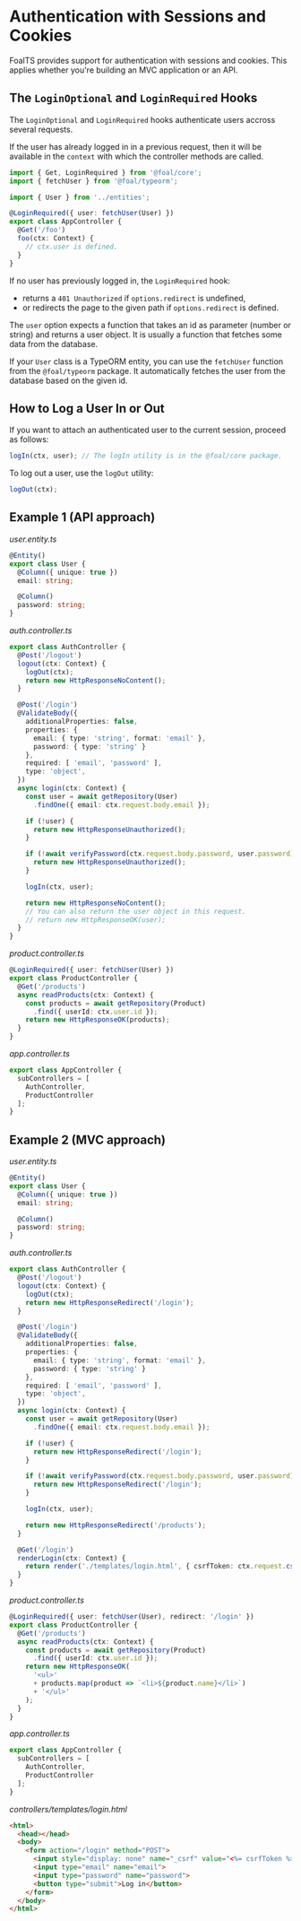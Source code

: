 # Authentication with Sessions and Cookies

FoalTS provides support for authentication with sessions and cookies. This applies whether you're building an MVC application or an API.

## The `LoginOptional` and `LoginRequired` Hooks

The `LoginOptional` and `LoginRequired` hooks authenticate users accross several requests.

If the user has already logged in in a previous request, then it will be available in the `context` with which the controller methods are called.

```ts
import { Get, LoginRequired } from '@foal/core';
import { fetchUser } from '@foal/typeorm';

import { User } from '../entities';

@LoginRequired({ user: fetchUser(User) })
export class AppController {
  @Get('/foo')
  foo(ctx: Context) {
    // ctx.user is defined.
  }
}
```

If no user has previously logged in, the `LoginRequired` hook:
- returns a `401 Unauthorized` if `options.redirect` is undefined,
- or redirects the page to the given path if `options.redirect` is defined.

The `user` option expects a function that takes an id as parameter (number or string) and returns a user object. It is usually a function that fetches some data from the database.

If your `User` class is a TypeORM entity, you can use the `fetchUser` function from the `@foal/typeorm` package. It automatically fetches the user from the database based on the given id.

## How to Log a User In or Out

If you want to attach an authenticated user to the current session, proceed as follows:

```typescript
logIn(ctx, user); // The logIn utility is in the @foal/core package.
```

To log out a user, use the `logOut` utility:
```typescript
logOut(ctx);
```

## Example 1 (API approach)

*user.entity.ts*
```typescript
@Entity()
export class User {
  @Column({ unique: true })
  email: string;

  @Column()
  password: string;
}
```

*auth.controller.ts*
```typescript
export class AuthController {
  @Post('/logout')
  logout(ctx: Context) {
    logOut(ctx);
    return new HttpResponseNoContent();
  }

  @Post('/login')
  @ValidateBody({
    additionalProperties: false,
    properties: {
      email: { type: 'string', format: 'email' },
      password: { type: 'string' }
    },
    required: [ 'email', 'password' ],
    type: 'object',
  })
  async login(ctx: Context) {
    const user = await getRepository(User)
      .findOne({ email: ctx.request.body.email });

    if (!user) {
      return new HttpResponseUnauthorized();
    }

    if (!await verifyPassword(ctx.request.body.password, user.password)) {
      return new HttpResponseUnauthorized();
    }

    logIn(ctx, user);

    return new HttpResponseNoContent();
    // You can also return the user object in this request.
    // return new HttpResponseOK(user);
  }
}
```

*product.controller.ts*
```typescript
@LoginRequired({ user: fetchUser(User) })
export class ProductController {
  @Get('/products')
  async readProducts(ctx: Context) {
    const products = await getRepository(Product)
      .find({ userId: ctx.user.id });
    return new HttpResponseOK(products);
  }
}
```

*app.controller.ts*
```typescript
export class AppController {
  subControllers = [
    AuthController,
    ProductController
  ];
}
```

## Example 2 (MVC approach)

*user.entity.ts*
```typescript
@Entity()
export class User {
  @Column({ unique: true })
  email: string;

  @Column()
  password: string;
}
```

*auth.controller.ts*
```typescript
export class AuthController {
  @Post('/logout')
  logout(ctx: Context) {
    logOut(ctx);
    return new HttpResponseRedirect('/login');
  }

  @Post('/login')
  @ValidateBody({
    additionalProperties: false,
    properties: {
      email: { type: 'string', format: 'email' },
      password: { type: 'string' }
    },
    required: [ 'email', 'password' ],
    type: 'object',
  })
  async login(ctx: Context) {
    const user = await getRepository(User)
      .findOne({ email: ctx.request.body.email });

    if (!user) {
      return new HttpResponseRedirect('/login');
    }

    if (!await verifyPassword(ctx.request.body.password, user.password)) {
      return new HttpResponseRedirect('/login');
    }

    logIn(ctx, user);

    return new HttpResponseRedirect('/products');
  }

  @Get('/login')
  renderLogin(ctx: Context) {
    return render('./templates/login.html', { csrfToken: ctx.request.csrfToken() }, __dirname);
  }
}
```

*product.controller.ts*
```typescript
@LoginRequired({ user: fetchUser(User), redirect: '/login' })
export class ProductController {
  @Get('/products')
  async readProducts(ctx: Context) {
    const products = await getRepository(Product)
      .find({ userId: ctx.user.id });
    return new HttpResponseOK(
      '<ul>'
      + products.map(product => `<li>${product.name}</li>`)
      + '</ul>'
    );
  }
}
```

*app.controller.ts*
```typescript
export class AppController {
  subControllers = [
    AuthController,
    ProductController
  ];
}
```

*controllers/templates/login.html*
```html
<html>
  <head></head>
  <body>
    <form action="/login" method="POST">
      <input style="display: none" name="_csrf" value="<%= csrfToken %>">
      <input type="email" name="email">
      <input type="password" name="password">
      <button type="submit">Log in</button>
    </form>
  </body>
</html>
```